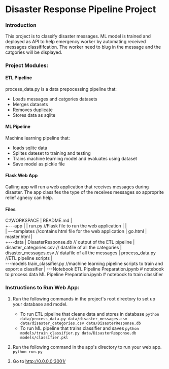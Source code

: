 # Disaster Response Pipeline Project
### Introduction

This project is to classify disaster messages. ML model is trained and deployed as API to help emergency worker by automating received messages classififcation. The worker need to blug in the message and the catgories will be displayed. 

### Project Modules:
#### ETL Pipeline
process_data.py is a data prepocessing pipeline that:
- Loads messages and catgories datasets
- Merges datasets
- Removes duplicate
- Stores data as sqlite 


#### ML Pipeline
Machine learning pipeline that:
- loads sqlite data
- Splites dateset to training and testing
- Trains machine learning model and evaluates using dataset
- Save model as pickle file


#### Flask Web App
Calling app will run a web application that receives messages during disaster. The app classifes the type of the receives messages so approprite relief agnecy can help. 

#### Files

C:\WORKSPACE
|   README.md
|   
+---app
|   |   run.py              //Flask file to run the web application
|   |   
|   \---templates           //contains html file for the web application
|           go.html
|           master.html
|           
+---data
|       DisasterResponse.db      // output of the ETL pipeline
|       disaster_categories.csv  // datafile of all the categories
|       disaster_messages.csv    // datafile of all the messages
|       process_data.py          //ETL pipeline scripts
|       
\---models
        train_classifier.py      //machine learning pipeline scripts to train and export a classifier
|
 \---Notebook
        ETL Pipeline Preparation.ipynb # notebook to process data
        ML Pipeline Preparation.ipynb # notebook to train classifier

### Instructions to Run Web App:
1. Run the following commands in the project's root directory to set up your database and model.

    - To run ETL pipeline that cleans data and stores in database
        `python data/process_data.py data/disaster_messages.csv data/disaster_categories.csv data/DisasterResponse.db`
    - To run ML pipeline that trains classifier and saves
        `python models/train_classifier.py data/DisasterResponse.db models/classifier.pkl`

2. Run the following command in the app's directory to run your web app.
    `python run.py`

3. Go to http://0.0.0.0:3001/
